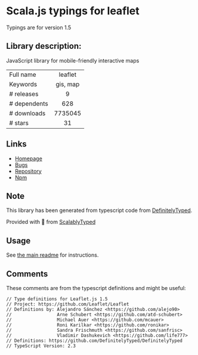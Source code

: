
# Scala.js typings for leaflet

Typings are for version 1.5

## Library description:
JavaScript library for mobile-friendly interactive maps

|                    |                 |
| ------------------ | :-------------: |
| Full name          | leaflet |
| Keywords           | gis, map |
| # releases         | 9 |
| # dependents       | 628 |
| # downloads        | 7735045 |
| # stars            | 31 |

## Links
- [Homepage](https://github.com/Leaflet/Leaflet#readme)
- [Bugs](https://github.com/Leaflet/Leaflet/issues)
- [Repository](https://github.com/Leaflet/Leaflet)
- [Npm](https://www.npmjs.com/package/leaflet)
    


## Note
This library has been generated from typescript code from [DefinitelyTyped](https://definitelytyped.org).

Provided with :purple_heart: from [ScalablyTyped](https://github.com/oyvindberg/ScalablyTyped)

## Usage
See [the main readme](../../readme.md) for instructions.

## Comments

These comments are from the typescript definitions and might be useful:
```
// Type definitions for Leaflet.js 1.5
// Project: https://github.com/Leaflet/Leaflet
// Definitions by: Alejandro Sánchez <https://github.com/alejo90>
//                 Arne Schubert <https://github.com/atd-schubert>
//                 Michael Auer <https://github.com/mcauer>
//                 Roni Karilkar <https://github.com/ronikar>
//                 Sandra Frischmuth <https://github.com/sanfrisc>
//                 Vladimir Dashukevich <https://github.com/life777>
// Definitions: https://github.com/DefinitelyTyped/DefinitelyTyped
// TypeScript Version: 2.3

```


